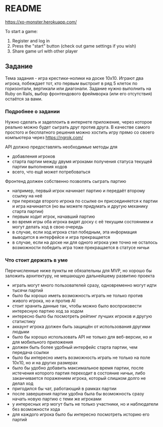 # README

https://xo-monster.herokuapp.com/

To start a game:

1) Register and log in
2) Press the "start" button (check out game settings if you wish)
3) Share game url with other player

## Задание
Тема задания - игра крестики-нолики на доске 10x10. Играют два игрока, побеждает тот, кто первым выстроит в ряд 5 клеток по горизонтали, вертикали или диагонали.
Задание нужно выполнить на Ruby on Rails, выбор фронтендового фреймворка (или его отсутствия) остаётся за вами.

### Подробнее о задании
Нужно сделать и задеплоить в интернете приложение, через которое реально можно будет сыграть друг против друга. В качестве самого простого и бесплатного решения можно хостить игру прямо со своего компьютера через https://ngrok.com/

API должно предоставлять необходимые методы для

* добавления игроков
* старта партии между двумя игроками получения статуса текущей партии выполнения ходов
* всего, что ещё может потребоваться

Фронтенд должен собственно позволять сыграть партию

* например, первый игрок начинает партию и передаёт второму ссылку на неё
* при переходе второго игрока по ссылке он присоединяется к партии и игра начинается (но вы можете придумать и другую механику старта партии)
* первым ходит игрок, начавший партию
* во время игры оба игрока видят доску с её текущим состоянием и могут делать ход в свою очередь
* в случае, если ход игрока стал победным, эта информация выводится в интерфейсе и игра прекращается
* в случае, если на доске ни для одного игрока уже точно не осталось возможности победить игра тоже прекращается в статусе ничьи

### Что стоит держать в уме
Перечисленные ниже пункты не обязательны для MVP, но хорошо бы заложить архитектуру, не мешающую дальнейшему развитию проекта

* играть могут много пользователей сразу, одновременно могут идти тысячи партий
* было бы хорошо иметь возможность играть не только против живого игрока, но и против AI
* стоит хранить данные так, чтобы можно было воспроизвести интересную партию ход за ходом
* интересно было бы посмотреть рейтинг лучших игроков и другую статистику
* аккаунт игрока должен быть защищён от использования другими людьми
* было бы хорошо использовать API не только для веб-версии, но и для мобильного приложения
* должен быть более удобный интерфейс старта партии, чем передача ссылки
* было бы интересно иметь возможность играть не только на поле 10x10, но и на других размерах
* было бы удобно добавить максимальное время партии, после истечения которого партия переходит в состояние ничьи, либо заканчивается поражением игрока, который слишком долго не делал ход
* пригодился бы чат, работающий в рамках партии
* после завершения партии удобна была бы возможность сразу начать новую партию с теми же игроками
* у интересных игр могут быть не только участники, но и наблюдатели без возможности хода
* для каждого игрока было бы интересно посмотреть историю его партий
